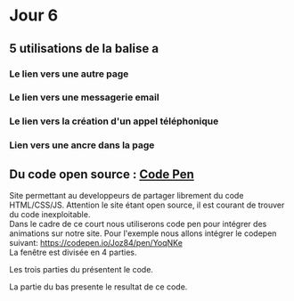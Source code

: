 # Jour 6

## 5 utilisations de la balise a

### Le lien vers une autre page

### Le lien vers une messagerie email

### Le lien vers la création d'un appel téléphonique

### Lien vers une ancre dans la page

## Du code open source : <a href="https://codepen.io/" target="_blanck">Code Pen</a>  
Site permettant au developpeurs de partager librement du code HTML/CSS/JS. Attention le site étant open source, il est courant de trouver du code inexploitable.
<br>
Dans le cadre de ce court nous utiliserons code pen pour intégrer des animations sur notre site.
Pour l'exemple nous allons intégrer le codepen suivant: https://codepen.io/Joz84/pen/YoqNKe
<br>
La fenêtre est divisée en 4 parties.

Les trois parties du présentent le code.

La partie du bas presente le resultat de ce code.


